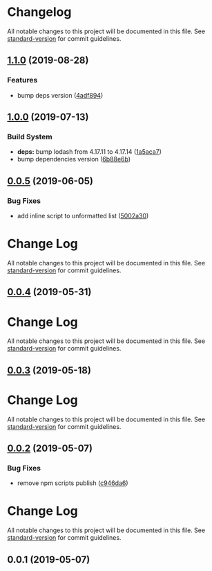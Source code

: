 # Changelog

All notable changes to this project will be documented in this file. See [standard-version](https://github.com/conventional-changelog/standard-version) for commit guidelines.

## [1.1.0](https://github.com/ntnyq/gulp-format-html/compare/v1.0.0...v1.1.0) (2019-08-28)


### Features

* bump deps version ([4adf894](https://github.com/ntnyq/gulp-format-html/commit/4adf894))

## [1.0.0](https://github.com/ntnyq/gulp-format-html/compare/v0.0.5...v1.0.0) (2019-07-13)


### Build System

* **deps:** bump lodash from 4.17.11 to 4.17.14 ([1a5aca7](https://github.com/ntnyq/gulp-format-html/commit/1a5aca7))
* bump dependencies version ([6b88e6b](https://github.com/ntnyq/gulp-format-html/commit/6b88e6b))



## [0.0.5](https://github.com/ntnyq/gulp-format-html/compare/v0.0.4...v0.0.5) (2019-06-05)


### Bug Fixes

* add inline script to unformatted list ([5002a30](https://github.com/ntnyq/gulp-format-html/commit/5002a30))



# Change Log

All notable changes to this project will be documented in this file. See [standard-version](https://github.com/conventional-changelog/standard-version) for commit guidelines.

## [0.0.4](https://github.com/ntnyq/gulp-format-html/compare/v0.0.3...v0.0.4) (2019-05-31)



# Change Log

All notable changes to this project will be documented in this file. See [standard-version](https://github.com/conventional-changelog/standard-version) for commit guidelines.

## [0.0.3](https://github.com/ntnyq/gulp-format-html/compare/v0.0.2...v0.0.3) (2019-05-18)



# Change Log

All notable changes to this project will be documented in this file. See [standard-version](https://github.com/conventional-changelog/standard-version) for commit guidelines.

## [0.0.2](https://github.com/ntnyq/gulp-format-html/compare/v0.0.1...v0.0.2) (2019-05-07)


### Bug Fixes

* remove npm scripts publish ([c946da6](https://github.com/ntnyq/gulp-format-html/commit/c946da6))



# Change Log

All notable changes to this project will be documented in this file. See [standard-version](https://github.com/conventional-changelog/standard-version) for commit guidelines.

## 0.0.1 (2019-05-07)
